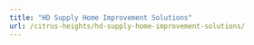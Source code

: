 ```yaml
---
title: "HD Supply Home Improvement Solutions"
url: /citrus-heights/hd-supply-home-improvement-solutions/
---
```

